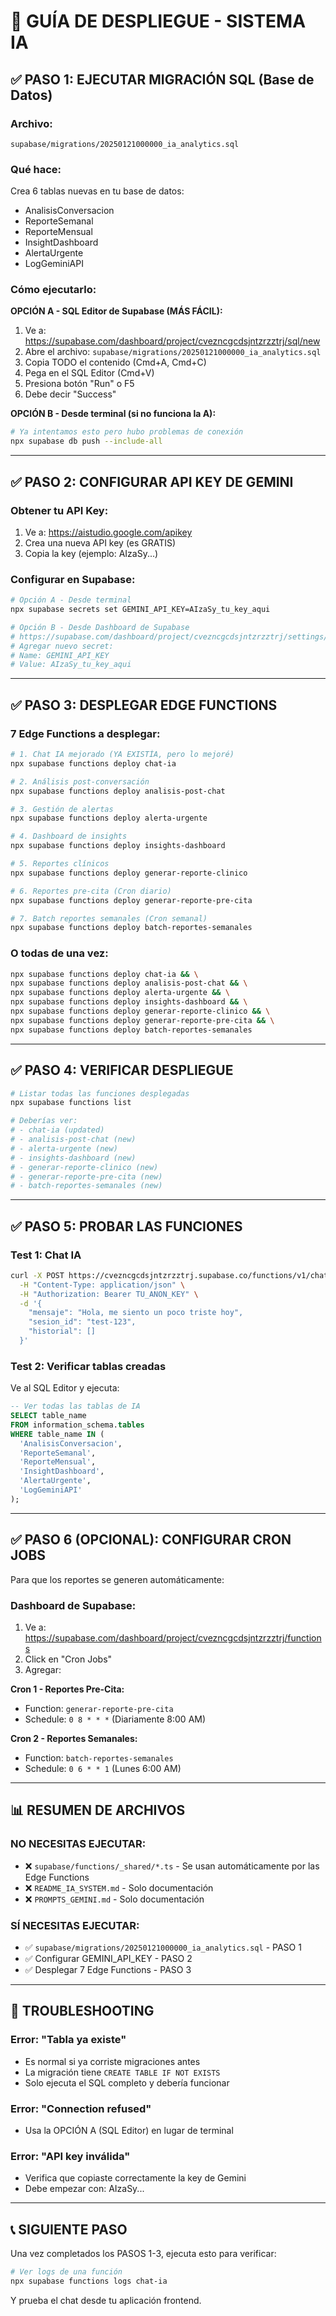 # 🚀 GUÍA DE DESPLIEGUE - SISTEMA IA

## ✅ PASO 1: EJECUTAR MIGRACIÓN SQL (Base de Datos)

### Archivo:
```
supabase/migrations/20250121000000_ia_analytics.sql
```

### Qué hace:
Crea 6 tablas nuevas en tu base de datos:
- AnalisisConversacion
- ReporteSemanal
- ReporteMensual
- InsightDashboard
- AlertaUrgente
- LogGeminiAPI

### Cómo ejecutarlo:

**OPCIÓN A - SQL Editor de Supabase (MÁS FÁCIL):**
1. Ve a: https://supabase.com/dashboard/project/cvezncgcdsjntzrzztrj/sql/new
2. Abre el archivo: `supabase/migrations/20250121000000_ia_analytics.sql`
3. Copia TODO el contenido (Cmd+A, Cmd+C)
4. Pega en el SQL Editor (Cmd+V)
5. Presiona botón "Run" o F5
6. Debe decir "Success"

**OPCIÓN B - Desde terminal (si no funciona la A):**
```bash
# Ya intentamos esto pero hubo problemas de conexión
npx supabase db push --include-all
```

---

## ✅ PASO 2: CONFIGURAR API KEY DE GEMINI

### Obtener tu API Key:
1. Ve a: https://aistudio.google.com/apikey
2. Crea una nueva API key (es GRATIS)
3. Copia la key (ejemplo: AIzaSy...)

### Configurar en Supabase:
```bash
# Opción A - Desde terminal
npx supabase secrets set GEMINI_API_KEY=AIzaSy_tu_key_aqui

# Opción B - Desde Dashboard de Supabase
# https://supabase.com/dashboard/project/cvezncgcdsjntzrzztrj/settings/vault
# Agregar nuevo secret:
# Name: GEMINI_API_KEY
# Value: AIzaSy_tu_key_aqui
```

---

## ✅ PASO 3: DESPLEGAR EDGE FUNCTIONS

### 7 Edge Functions a desplegar:

```bash
# 1. Chat IA mejorado (YA EXISTÍA, pero lo mejoré)
npx supabase functions deploy chat-ia

# 2. Análisis post-conversación
npx supabase functions deploy analisis-post-chat

# 3. Gestión de alertas
npx supabase functions deploy alerta-urgente

# 4. Dashboard de insights
npx supabase functions deploy insights-dashboard

# 5. Reportes clínicos
npx supabase functions deploy generar-reporte-clinico

# 6. Reportes pre-cita (Cron diario)
npx supabase functions deploy generar-reporte-pre-cita

# 7. Batch reportes semanales (Cron semanal)
npx supabase functions deploy batch-reportes-semanales
```

### O todas de una vez:
```bash
npx supabase functions deploy chat-ia && \
npx supabase functions deploy analisis-post-chat && \
npx supabase functions deploy alerta-urgente && \
npx supabase functions deploy insights-dashboard && \
npx supabase functions deploy generar-reporte-clinico && \
npx supabase functions deploy generar-reporte-pre-cita && \
npx supabase functions deploy batch-reportes-semanales
```

---

## ✅ PASO 4: VERIFICAR DESPLIEGUE

```bash
# Listar todas las funciones desplegadas
npx supabase functions list

# Deberías ver:
# - chat-ia (updated)
# - analisis-post-chat (new)
# - alerta-urgente (new)
# - insights-dashboard (new)
# - generar-reporte-clinico (new)
# - generar-reporte-pre-cita (new)
# - batch-reportes-semanales (new)
```

---

## ✅ PASO 5: PROBAR LAS FUNCIONES

### Test 1: Chat IA
```bash
curl -X POST https://cvezncgcdsjntzrzztrj.supabase.co/functions/v1/chat-ia \
  -H "Content-Type: application/json" \
  -H "Authorization: Bearer TU_ANON_KEY" \
  -d '{
    "mensaje": "Hola, me siento un poco triste hoy",
    "sesion_id": "test-123",
    "historial": []
  }'
```

### Test 2: Verificar tablas creadas
Ve al SQL Editor y ejecuta:
```sql
-- Ver todas las tablas de IA
SELECT table_name
FROM information_schema.tables
WHERE table_name IN (
  'AnalisisConversacion',
  'ReporteSemanal',
  'ReporteMensual',
  'InsightDashboard',
  'AlertaUrgente',
  'LogGeminiAPI'
);
```

---

## ✅ PASO 6 (OPCIONAL): CONFIGURAR CRON JOBS

Para que los reportes se generen automáticamente:

### Dashboard de Supabase:
1. Ve a: https://supabase.com/dashboard/project/cvezncgcdsjntzrzztrj/functions
2. Click en "Cron Jobs"
3. Agregar:

**Cron 1 - Reportes Pre-Cita:**
- Function: `generar-reporte-pre-cita`
- Schedule: `0 8 * * *` (Diariamente 8:00 AM)

**Cron 2 - Reportes Semanales:**
- Function: `batch-reportes-semanales`
- Schedule: `0 6 * * 1` (Lunes 6:00 AM)

---

## 📊 RESUMEN DE ARCHIVOS

### NO NECESITAS EJECUTAR:
- ❌ `supabase/functions/_shared/*.ts` - Se usan automáticamente por las Edge Functions
- ❌ `README_IA_SYSTEM.md` - Solo documentación
- ❌ `PROMPTS_GEMINI.md` - Solo documentación

### SÍ NECESITAS EJECUTAR:
- ✅ `supabase/migrations/20250121000000_ia_analytics.sql` - PASO 1
- ✅ Configurar GEMINI_API_KEY - PASO 2
- ✅ Desplegar 7 Edge Functions - PASO 3

---

## 🔧 TROUBLESHOOTING

### Error: "Tabla ya existe"
- Es normal si ya corriste migraciones antes
- La migración tiene `CREATE TABLE IF NOT EXISTS`
- Solo ejecuta el SQL completo y debería funcionar

### Error: "Connection refused"
- Usa la OPCIÓN A (SQL Editor) en lugar de terminal

### Error: "API key inválida"
- Verifica que copiaste correctamente la key de Gemini
- Debe empezar con: AIzaSy...

---

## 📞 SIGUIENTE PASO

Una vez completados los PASOS 1-3, ejecuta esto para verificar:

```bash
# Ver logs de una función
npx supabase functions logs chat-ia
```

Y prueba el chat desde tu aplicación frontend.
